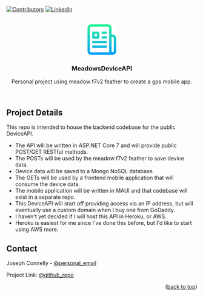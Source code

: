 <!-- PROJECT SHIELDS -->
<!--
*** I'm using markdown "reference style" links for readability.
*** Reference links are enclosed in brackets [ ] instead of parentheses ( ).
*** See the bottom of this document for the declaration of the reference variables
*** for contributors-url, forks-url, etc. This is an optional, concise syntax you may use.
*** https://www.markdownguide.org/basic-syntax/#reference-style-links
-->
[![Contributors][contributors-shield]][contributors-url]
[![LinkedIn][linkedin-shield]][linkedin-url]

<!-- PROJECT LOGO -->
<br />
<div align="center">
  <a href="https://github.com/jconnelly-dev/MeadowsDeviceAPI">
    <img src="logo.png" alt="project logo image" width="80" height="80">
  </a>
  <h3 align="center">MeadowsDeviceAPI</h3>
  <p align="center">
    Personal project using meadow f7v2 feather to create a gps mobile app.
  </p>
</div>
<br />


<!-- PROJECT DETAILS -->
## Project Details

This repo is intended to house the backend codebase for the public DeviceAPI.
* The API will be written in ASP.NET Core 7 and will provide public POST/GET RESTful methods.
* The POSTs will be used by the meadow f7v2 feather to save device data.
* Device data will be saved to a Mongo NoSQL database.
* The GETs will be used by a frontend mobile application that will consume the device data.
* The mobile application will be written in MAUI and that codebase will exist in a separate repo.
* This DeviceAPI will start off providing access via an IP address, but will eventually use a custom domain when I buy one from GoDaddy.
* I haven't yet decided if I will host this API in Heroku, or AWS.
* Heroku is easiest for me since I've done this before, but I'd like to start using AWS more.
  
  
<!-- CONTACT -->
## Contact

Joseph Connelly - [@personal_email](joseph_a_connelly@yahoo.com)

Project Link: [@github_repo](https://github.com/jconnelly-dev/MeadowsDeviceAPI)

<p align="right">(<a href="#readme-top">back to top</a>)</p>


<!-- MARKDOWN LINKS & IMAGES -->
<!-- https://www.markdownguide.org/basic-syntax/#reference-style-links -->
[contributors-shield]: https://img.shields.io/github/contributors/othneildrew/Best-README-Template.svg?style=for-the-badge
[contributors-url]: https://github.com/jconnelly-dev/MeadowsDeviceAPI/graphs/contributors
[linkedin-shield]: https://img.shields.io/badge/-LinkedIn-black.svg?style=for-the-badge&logo=linkedin&colorB=555
[linkedin-url]: www.linkedin.com/in/joseph-a-connelly

